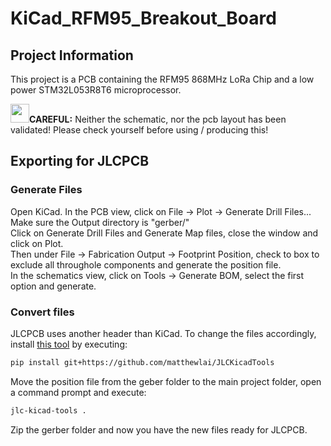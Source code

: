 # KiCad_RFM95_Breakout_Board


## Project Information
This project is a PCB containing the RFM95 868MHz LoRa Chip and a low power STM32L053R8T6 microprocessor.

<img src="https://pngroyale.com/wp-content/uploads/2022/02/warning-sign-attention-warning-exclamation-mark-vector-graph.png" width="30">**CAREFUL:** Neither the schematic, nor the pcb layout has been validated! Please check yourself before using / producing this!

## Exporting for JLCPCB
### Generate Files
Open KiCad. In the PCB view, click on File -> Plot -> Generate Drill Files...\
Make sure the Output directory is "gerber/"\
Click on Generate Drill Files and Generate Map files, close the window and click on Plot.\
Then under File -> Fabrication Output -> Footprint Position, check to box to exclude all throughole components and generate the position file.\
In the schematics view, click on Tools -> Generate BOM, select the first option and generate.
### Convert files
JLCPCB uses another header than KiCad. To change the files accordingly, install [this tool](https://github.com/matthewlai/JLCKicadTools) by executing:
```bash
pip install git+https://github.com/matthewlai/JLCKicadTools
```
Move the position file from the geber folder to the main project folder, open a command prompt and execute:
```bash
jlc-kicad-tools .
```
Zip the gerber folder and now you have the new files ready for JLCPCB.